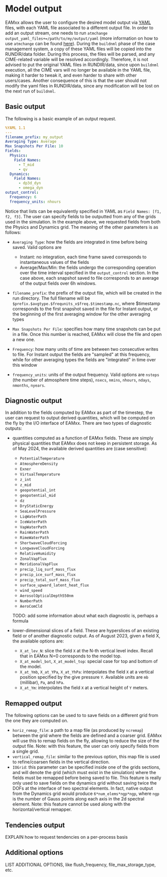 # Model output

EAMxx allows the user to configure the desired model output via [YAML](https://yaml.org/) files,
with each YAML file associated to a different output file. In order to add an output stream,
one needs to run `atmchange output_yaml_files+=/path/to/my/output/yaml` (more information on how
to use `atmchange` can be found [here](./model_input.md#changing-model-inputs-atmchange)).
During the `buildnml` phase of the case management system, a copy of these YAML files will be copied
into the RUNDIR/data folder. During this process, the files will be parsed, and any CIME-related
variable will be resolved accordingly. Therefore, it is not advised to put the original YAML files in RUNDIR/data,
since upon `buildnml` execution, all the CIME vars will no longer be available in the YAML file,
making it harder to tweak it, and even harder to share with other users/cases. Another consequence
of this is that the user should not modify the yaml files in RUNDIR/data, since any modification will
be lost on the next run of `buildnml`.

## Basic output

The following is a basic example of an output request.

```yaml
%YAML 1.1
---
filename_prefix: my_output
Averaging Type: Average
Max Snapshots Per File: 10
Fields:
  Physics:
    Field Names:
      - T_mid
      - qv
  Dynamics:
    Field Names:
      - dp3d_dyn
      - omega_dyn
output_control:
  Frequency: 6
  frequency_units: nhours
```

Notice that lists can be equivalently specified in YAML as `Field Names: [f1, f2, f3]`.
The user can specify fields to be outputted from any of the grids used in the simulation.
In the example above, we requested fields from both the Physics and Dynamics grid.
The meaning of the other parameters is as follows:

- `Averaging Type`: how the fields are integrated in time before being saved. Valid
  options are

    - Instant: no integration, each time frame saved corresponds to instantaneous values
      of the fields
    - Average/Max/Min: the fields undergo the corresponding operation over the time
      interval specified in the `output_control` section. In the case above, each snapshot
      saved to file corresponds to an average of the output fields over 6h windows.

- `filename_prefix`: the prefix of the output file, which will be created in the run
  directory. The full filename will be `$prefix.$avgtype.$frequnits_x$freq.$timestamp.nc`,
  where $timestamp corresponds to the first snapshot saved in the file for Instant output,
  or the beginning of the first averaging window for the other averaging types
- `Max Snapshots Per File`: specifies how many time snapshots can be put in a file. Once
  this number is reached, EAMxx will close the file and open a new one.
- `Frequency`: how many units of time are between two consecutive writes to file. For
  Instant output the fields are "sampled" at this frequency, while for other averaging
  types the fields are "integrated" in time over this window
- `frequency_units`: units of the output frequency. Valid options are `nsteps` (the
  number of atmosphere time steps), `nsecs`, `nmins`, `nhours`, `ndays`, `nmonths`,
  `nyears`.

## Diagnostic output

In addition to the fields computed by EAMxx as part of the timestep, the user can
request to output derived quantities, which will be computed on the fly by the
I/O interface of EAMxx. There are two types of diagnostic outputs:

- quantities computed as a function of EAMxx fields. These are simply physical quantities
  that EAMxx does not keep in persistent storage. As of May 2024, the available
  derived quantities are (case sensitive):

    - `PotentialTemperature`
    - `AtmosphereDensity`
    - `Exner`
    - `VirtualTemperature`
    - `z_int`
    - `z_mid`
    - `geopotential_int`
    - `geopotential_mid`
    - `dz`
    - `DryStaticEnergy`
    - `SeaLevelPressure`
    - `LiqWaterPath`
    - `IceWaterPath`
    - `VapWaterPath`
    - `RainWaterPath`
    - `RimeWaterPath`
    - `ShortwaveCloudForcing`
    - `LongwaveCloudForcing`
    - `RelativeHumidity`
    - `ZonalVapFlux`
    - `MeridionalVapFlux`
    - `precip_liq_surf_mass_flux`
    - `precip_ice_surf_mass_flux`
    - `precip_total_surf_mass_flux`
    - `surface_upward_latent_heat_flux`
    - `wind_speed`
    - `AerosolOpticalDepth550nm`
    - `NumberPath`
    - `AeroComCld`

  TODO: add some information about what each diagnostic is, perhaps a formula

- lower-dimensional slices of a field. These are hyperslices of an existing field or of
  another diagnostic output. As of August 2023, given a field X, the available options
  are:

    - `X_at_lev_N`: slice the field `X` at the N-th vertical level index. Recall that
      in EAMxx N=0 corresponds to the model top.
    - `X_at_model_bot`, `X_at_model_top`: special case for top and bottom of the model.
    - `X_at_Ymb`, `X_at_YPa`, `X_at_YhPa`: interpolates the field `X` at a vertical position
      specified by the give pressure `Y`. Available units are `mb` (millibar), `Pa`, and `hPa`.
    - `X_at_Ym`: interpolates the field `X` at a vertical height of `Y` meters.

## Remapped output

The following options can be used to to save fields on a different grid from the one
they are computed on.

- `horiz_remap_file`: a path to a map file (as produced by `ncremap`) between the grid
  where the fields are defined and a coarser grid. EAMxx will use this to remap fields
  on the fly, allowing to reduce the size of the output file. Note: with this feature,
  the user can only specify fields from a single grid.
- `vertical_remap_file`: similar to the previous option, this map file is used to
  refine/coarsen fields in the vertical direction.
- `IOGrid`: this parameter can be specified inside one of the grids sections, and will
  denote the grid (which must exist in the simulation) where the fields must be remapped
  before being saved to file. This feature is really only used to save fields on the
  dynamics grid without saving twice the DOFs at the interface of two spectral elements.
  In fact, native output from the Dynamics grid would produce `6*num_elems*ngp*ngp`,
  where `ngp` is the number of Gauss points along each axis in the 2d spectral element.
  Note: this feature cannot be used along with the horizontal/vertical remapper.

## Tendencies output

EXPLAIN how to request tendencies on a per-process basis

## Additional options

LIST ADDITIONAL OPTIONS, like flush_frequency, file_max_storage_type, etc.

